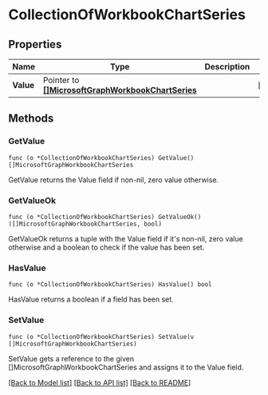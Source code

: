 # CollectionOfWorkbookChartSeries

## Properties

Name | Type | Description | Notes
------------ | ------------- | ------------- | -------------
**Value** | Pointer to [**[]MicrosoftGraphWorkbookChartSeries**](microsoft.graph.workbookChartSeries.md) |  | [optional] 

## Methods

### GetValue

`func (o *CollectionOfWorkbookChartSeries) GetValue() []MicrosoftGraphWorkbookChartSeries`

GetValue returns the Value field if non-nil, zero value otherwise.

### GetValueOk

`func (o *CollectionOfWorkbookChartSeries) GetValueOk() ([]MicrosoftGraphWorkbookChartSeries, bool)`

GetValueOk returns a tuple with the Value field if it's non-nil, zero value otherwise
and a boolean to check if the value has been set.

### HasValue

`func (o *CollectionOfWorkbookChartSeries) HasValue() bool`

HasValue returns a boolean if a field has been set.

### SetValue

`func (o *CollectionOfWorkbookChartSeries) SetValue(v []MicrosoftGraphWorkbookChartSeries)`

SetValue gets a reference to the given []MicrosoftGraphWorkbookChartSeries and assigns it to the Value field.


[[Back to Model list]](../README.md#documentation-for-models) [[Back to API list]](../README.md#documentation-for-api-endpoints) [[Back to README]](../README.md)


